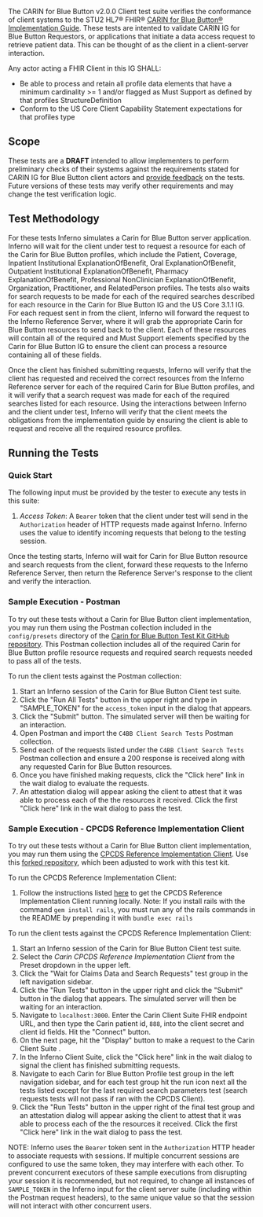 The CARIN for Blue Button v2.0.0 Client test suite verifies the conformance of client systems to the STU2 HL7® FHIR®
[CARIN for Blue Button® Implementation Guide](http://hl7.org/fhir/us/carin-bb/STU2). These tests are intented to validate 
CARIN IG for Blue Button Requestors, or applications that initiate a data access request to retrieve patient data.
This can be thought of as the client in a client-server interaction.

Any actor acting a FHIR Client in this IG SHALL:
  - Be able to process and retain all profile data elements that have a minimum cardinality >= 1 and/or flagged
  as Must Support as defined by that profiles StructureDefinition
  - Conform to the US Core Client Capability Statement expectations for that profiles type

## Scope

These tests are a **DRAFT** intended to allow implementers to perform
preliminary checks of their systems against the requirements stated for CARIN IG for Blue Button client actors
and [provide feedback](https://github.com/inferno-framework/subscriptions-test-kit/issues)
on the tests. Future versions of these tests may verify other
requirements and may change the test verification logic.

## Test Methodology

For these tests Inferno simulates a Carin for Blue Button server application. Inferno will wait for
the client under test to request a resource for each of the Carin for Blue Button profiles, which include the Patient,
Coverage, Inpatient Institutional ExplanationOfBenefit, Oral ExplanationOfBenefit, Outpatient Institutional ExplanationOfBenefit,
Pharmacy ExplanationOfBenefit, Professional NonClinician ExplanationOfBenefit, Organization, Practitioner, and RelatedPerson profiles.
The tests also waits for search requests to be made for each of the required searches described for each resource in the
Carin for Blue Button IG and the US Core 3.1.1 IG. For each request sent in from the client, Inferno will forward the
request to the Inferno Reference Server, where it will grab the appropriate Carin for Blue Button resources to send back to the
client. Each of these resources will contain all of the required and Must Support elements specified by the Carin for Blue Button IG
to ensure the client can process a resource containing all of these fields.

Once the client has finished submitting requests, Inferno will verify that the client has requested and received the correct
resources from the Inferno Reference server for each of the required Carin for Blue Button profiles, and it will verify that a
search request was made for each of the required searches listed for each resource. Using the interactions between Inferno and the
client under test, Inferno will verify that the client meets the obligations from the implementation guide by ensuring the client is
able to request and receive all the required resource profiles.

## Running the Tests

### Quick Start

The following input must be provided by the tester to execute
any tests in this suite:
1. *Access Token*: A `Bearer` token that the client under test will send in the 
   `Authorization` header of HTTP requests made against Inferno. Inferno uses the
   value to identify incoming requests that belong to the testing session.

Once the testing starts, Inferno will wait for Carin for Blue Button resource and search requests from the client,
forward these requests to the Inferno Reference Server, then return the Reference Server's response to
the client and verify the interaction.

### Sample Execution - Postman

To try out these tests without a Carin for Blue Button client implementation, you may
run them using the Postman collection included in the `config/presets` directory of the
[Carin for Blue Button Test Kit GitHub repository](https://github.com/inferno-framework/carin-for-blue-button-test-kit).
This Postman collection includes all of the required Carin for Blue Button profile resource requests and required search
requests needed to pass all of the tests.

To run the client tests against the Postman collection:
1. Start an Inferno session of the Carin for Blue Button Client test suite.
3. Click the "Run All Tests" button in the upper right and type in "SAMPLE_TOKEN" for the `access_token` input in the dialog that appears.
4. Click the "Submit" button. The simulated server will then be waiting for an interaction.
4. Open Postman and import the `C4BB Client Search Tests` Postman collection.
5. Send each of the requests listed under the `C4BB Client Search Tests` Postman collection and ensure a
   200 response is received along with any requested Carin for Blue Button resources.
6. Once you have finished making requests, click the "Click here" link in the wait dialog to evaluate the requests.
7. An attestation dialog will appear asking the client to attest that it was able to process each of the 
   the resources it received. Click the first "Click here" link in the wait dialog to pass the test.


### Sample Execution - CPCDS Reference Implementation Client

To try out these tests without a Carin for Blue Button client implementation, you may
run them using the [CPCDS Reference Implementation Client](https://github.com/carin-alliance/cpcds-client-ri). Use this
[forked repository](https://github.com/emichaud998/cpcds-client-ri), which been adjusted to work with this test kit.

To run the CPCDS Reference Implementation Client:
1. Follow the instructions listed [here](https://github.com/carin-alliance/cpcds-client-ri?tab=readme-ov-file#running-app-locally)
   to get the CPCDS Reference Implementation Client running locally.
      Note: If you install rails with the command `gem install rails`, you must run any of the rails commands in the README by prepending
      it with `bundle exec rails`

To run the client tests against the CPCDS Reference Implementation Client:
1. Start an Inferno session of the Carin for Blue Button Client test suite.
2. Select the *Carin CPCDS Reference Implementation Client* from the Preset dropdown in the
   upper left.
3. Click the "Wait for Claims Data and Search Requests" test group in the left navigation sidebar.
4. Click the "Run Tests" button in the upper right and click the "Submit" button in the dialog
   that appears. The simulated server will then be waiting for an interaction.
5. Navigate to `localhost:3000`. Enter the Carin Client Suite FHIR endpoint URL, and then type the Carin patient id, `888`,
   into the client secret and client id fields. Hit the "Connect" button.
6. On the next page, hit the "Display" button to make a request to the Carin Client Suite .
7. In the Inferno Client Suite, click the "Click here" link in the wait dialog to signal the client has finished submitting requests.
8. Navigate to each Carin for Blue Button Profile test group in the left navigation sidebar, and for each test group hit the run
   icon next all the tests listed except for the last required search parameters test
   (search requests tests will not pass if ran with the CPCDS Client).
7. Click the "Run Tests" button in the upper right of the final test group and an attestation dialog will appear asking the client to attest that 
   it was able to process each of the  the resources it received. Click the first "Click here" link in the wait dialog to pass the test.

NOTE: Inferno uses the `Bearer` token sent in the `Authorization` HTTP header 
to associate requests with sessions. If multiple concurrent sessions are configured
to use the same token, they may interfere with each other. To prevent concurrent executors
of these sample executions from disrupting your session it
is recommended, but not required, to change all instances of `SAMPLE_TOKEN` in the
Inferno input for the client server suite (including within the Postman request headers), 
to the same unique value so that the session will not interact with other concurrent users.